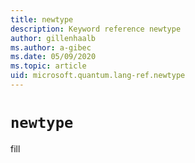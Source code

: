 ```yaml
---
title: newtype
description: Keyword reference newtype
author: gillenhaalb
ms.author: a-gibec
ms.date: 05/09/2020
ms.topic: article
uid: microsoft.quantum.lang-ref.newtype
---
```


# `newtype`

fill
